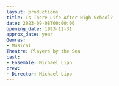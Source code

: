 ```yaml
---
layout: productions
title: Is There Life After High School?
date: 2023-09-08T00:00:00
opening_date: 1993-12-31
approx_date: year
Genres: 
- Musical
Theatre: Players by the Sea
cast:
- Ensemble: Michael Lipp
crew:
- Director: Michael Lipp
---
```

